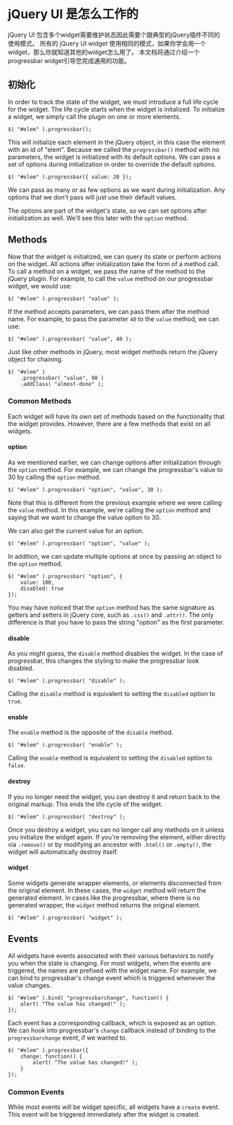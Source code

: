 # jQuery UI 是怎么工作的

jQuery UI 包含多个widget需要维护状态因此需要个跟典型的jQuery插件不同的使用模式。
所有的 jQuery UI widget 使用相同的模式，如果你学会用一个widget，那么你就知道其他的widget怎么用了。
本文档将通过介绍一个progressbar widget引导您完成通用的功能。

## 初始化

In order to track the state of the widget, we must introduce a full life cycle for the widget.
The life cycle starts when the widget is initalized.
To initialize a widget, we simply call the plugin on one or more elements.

	$( "#elem" ).progressbar();

This will initialize each element in the jQuery object, in this case the element with an id of "elem".
Because we called the `progressbar()` method with no parameters, the widget is initialized with its default options.
We can pass a set of options during initialization in order to override the default options.

	$( "#elem" ).progressbar({ value: 20 });

We can pass as many or as few options as we want during initialization.
Any options that we don't pass will just use their default values.

The options are part of the widget's state,
so we can set options after initialization as well.
We'll see this later with the `option` method.

## Methods

Now that the widget is initialized, we can query its state or perform actions on the widget.
All actions after initialization take the form of a method call.
To call a method on a widget, we pass the name of the method to the jQuery plugin.
For example, to call the `value` method on our progressbar widget, we would use:

	$( "#elem" ).progressbar( "value" );

If the method accepts parameters, we can pass them after the method name.
For example, to pass the parameter `40` to the `value` method, we can use:

	$( "#elem" ).progressbar( "value", 40 );

Just like other methods in jQuery, most widget methods return the jQuery object for chaining.

	$( "#elem" )
		.progressbar( "value", 90 )
		.addClass( "almost-done" );

### Common Methods

Each widget will have its own set of methods based on the functionality that the widget provides.
However, there are a few methods that exist on all widgets.

#### option

As we mentioned earlier, we can change options after initialization through the `option` method.
For example, we can change the progressbar's value to 30 by calling the `option` method.

	$( "#elem" ).progressbar( "option", "value", 30 );

Note that this is different from the previous example where we were calling the `value` method.
In this example, we're calling the `option` method and saying that we want to change the value option to 30.

We can also get the current value for an option.

	$( "#elem" ).progressbar( "option", "value" );

In addition, we can update multiple options at once by passing an object to the `option` method.

	$( "#elem" ).progressbar( "option", {
		value: 100,
		disabled: true
	});

You may have noticed that the `option` method has the same signature as getters and setters in jQuery core, such as `.css()` and `.attr()`.
The only difference is that you have to pass the string "option" as the first parameter.

#### disable

As you might guess, the `disable` method disables the widget.
In the case of progressbar, this changes the styling to make the progressbar look disabled.

	$( "#elem" ).progressbar( "disable" );

Calling the `disable` method is equivalent to setting the `disabled` option to `true`.

#### enable

The `enable` method is the opposite of the `disable` method.

	$( "#elem" ).progressbar( "enable" );

Calling the `enable` method is equivalent to setting the `disabled` option to `false`.

#### destroy

If you no longer need the widget, you can destroy it and return back to the original markup.
This ends the life cycle of the widget.

	$( "#elem" ).progressbar( "destroy" );

Once you destroy a widget, you can no longer call any methods on it unless you initialize the widget again.
If you're removing the element, either directly via `.remove()` or by modifying an ancestor with `.html()` or `.empty()`,
the widget will automatically destroy itself.

#### widget

Some widgets generate wrapper elements, or elements disconnected from the original element.
In these cases, the `widget` method will return the generated element.
In cases like the progressbar, where there is no generated wrapper, the `widget` method returns the original element.

	$( "#elem" ).progressbar( "widget" );

## Events

All widgets have events associated with their various behaviors to notify you when the state is changing.
For most widgets, when the events are triggered, the names are prefixed with the widget name.
For example, we can bind to progressbar's change event which is triggered whenever the value changes.

	$( "#elem" ).bind( "progressbarchange", function() {
		alert( "The value has changed!" );
	});

Each event has a corresponding callback, which is exposed as an option.
We can hook into progressbar's `change` callback instead of binding to the `progressbarchange` event, if we wanted to.

	$( "#elem" ).progressbar({
		change: function() {
			alert( "The value has changed!" );
		}
	});

### Common Events

While most events will be widget specific, all widgets have a `create` event.
This event will be triggered immediately after the widget is created.
